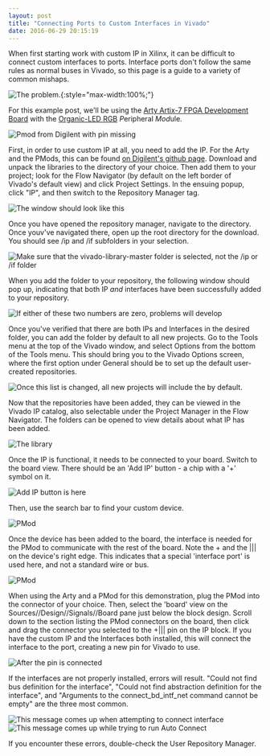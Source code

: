 ```yaml
---
layout: post
title: "Connecting Ports to Custom Interfaces in Vivado"
date: 2016-06-29 20:15:19
---
```

When first starting work with custom IP in Xilinx, it can be difficult to connect custom interfaces to ports. Interface ports don't follow the same rules as normal buses in Vivado, so this page is a guide to a variety of common mishaps. 

![The problem.](https://raw.githubusercontent.com/wanderso/wanderso.github.io/master/blog/images/2016-06-15_problem_in_block_design.png){:style="max-width:100%;"}

For this example post, we'll be using the [Arty Artix-7 FPGA Development Board](http://www.digikey.com/catalog/en/partgroup/arty-artix-7-fpga-development-board/57656?WT.srch=1&gclid=CJzEjPqVrc0CFcdhfgodGH8IQA) with the [Organic-LED RGB](http://store.digilentinc.com/pmodoledrgb-96-x-64-rgb-oled-display-with-16-bit-color-resolution/) *P*eripheral *Mod*ule.

![Pmod from Digilent with pin missing](https://raw.githubusercontent.com/wanderso/wanderso.github.io/master/blog/images/2016-06-15_no_pin.png)

First, in order to use custom IP at all, you need to add the IP. For the Arty and the PMods, this can be found [on Digilent's github page](https://github.com/Digilent/vivado-library). Download and unpack the libraries to the directory of your choice. Then add them to your project; look for the Flow Navigator (by default on the left border of Vivado's default view) and click Project Settings. In the ensuing popup, click "IP", and then switch to the Repository Manager tag.

![The window should look like this](https://raw.githubusercontent.com/wanderso/wanderso.github.io/master/blog/images/2016-06-17_Navigation_guide.png)

Once you have opened the repository manager, navigate to the directory. Once youv've navigated there, open up the root directory for the download. You should see /ip and /if subfolders in your selection.

![Make sure that the vivado-library-master folder is selected, not the /ip or /if folder](https://raw.githubusercontent.com/wanderso/wanderso.github.io/master/blog/images/2016-06-17_if_ip_subdir.png)

When you add the folder to your repository, the following window should pop up, indicating that both IP *and* interfaces have been successfully added to your repository. 

![If either of these two numbers are zero, problems will develop](https://raw.githubusercontent.com/wanderso/wanderso.github.io/master/blog/images/2016-06-15_vivado_library_IPs_and_interfaces.png)

Once you've verified that there are both IPs and Interfaces in the desired folder, you can add the folder by default to all new projects. Go to the Tools menu at the top of the Vivado window, and select Options from the bottom of the Tools menu. This should bring you to the Vivado Options screen, where the first option under General should be to set up the default user-created repositories. 

![Once this list is changed, all new projects will include the by default.](https://raw.githubusercontent.com/wanderso/wanderso.github.io/master/blog/images/2016-06-18_Vivado_Default_IP_Repo.png)

Now that the repositories have been added, they can be viewed in the Vivado IP catalog, also selectable under the Project Manager in the Flow Navigator. The folders can be opened to view details about what IP has been added.

![The library](https://raw.githubusercontent.com/wanderso/wanderso.github.io/master/blog/images/2016-06-18_Vivado_IP_Library_Open.png)

Once the IP is functional, it needs to be connected to your board. Switch to the board view. There should be an 'Add IP' button - a chip with a '+' symbol on it. 

![Add IP button is here](https://raw.githubusercontent.com/wanderso/wanderso.github.io/master/blog/images/2016-06-18_Add_IP.png)

Then, use the search bar to find your custom device. 

![PMod](https://raw.githubusercontent.com/wanderso/wanderso.github.io/master/blog/images/2016-06-18_Add_PMOD.png)

Once the device has been added to the board, the interface is needed for the PMod to communicate with the rest of the board. Note the + and the \|\|\| on the device's right edge. This indicates that a special 'interface port' is used here, and not a standard wire or bus. 

![PMod](https://raw.githubusercontent.com/wanderso/wanderso.github.io/master/blog/images/2016-06-15_no_pin.png)

When using the Arty and a PMod for this demonstration, plug the PMod into the connector of your choice. Then, select the 'board' view on the Sources//Design//Signals//Board pane just below the block design. Scroll down to the section listing the PMod connectors on the board, then click and drag the connector you selected to the +\|\|\| pin on the IP block. If you have the custom IP and the Interfaces both installed, this will connect the interface to the port, creating a new pin for Vivado to use.

![After the pin is connected](https://raw.githubusercontent.com/wanderso/wanderso.github.io/master/blog/images/20160615_when_pin_connected.png)

If the interfaces are not properly installed, errors will result. "Could not find bus definition for the interface", "Could not find abstraction definition for the interface", and "Arguments to the connect_bd_intf_net command cannot be empty" are the three most common.

![This message comes up when attempting to connect interface](https://raw.githubusercontent.com/wanderso/wanderso.github.io/master/blog/images/2016-06-15_problem_in_block_design.png) 
![This message comes up while trying to run Auto Connect](https://raw.githubusercontent.com/wanderso/wanderso.github.io/master/blog/images/2016-06-15_connect_db_intf_net.png)

If you encounter these errors, double-check the User Repository Manager.

